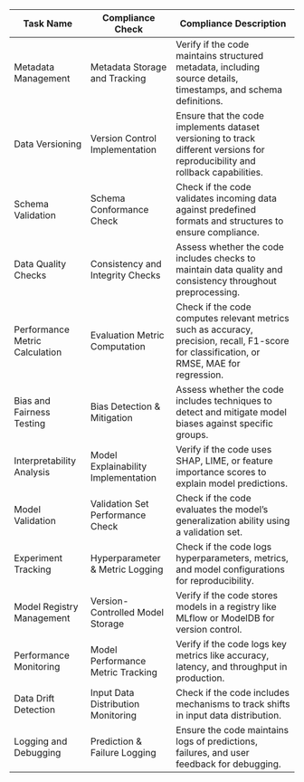| Task Name | Compliance Check | Compliance Description |
|-----------|------------------|------------------------|
| Metadata Management | Metadata Storage and Tracking | Verify if the code maintains structured metadata, including source details, timestamps, and schema definitions. |
| Data Versioning | Version Control Implementation | Ensure that the code implements dataset versioning to track different versions for reproducibility and rollback capabilities. |
| Schema Validation | Schema Conformance Check | Check if the code validates incoming data against predefined formats and structures to ensure compliance. |
| Data Quality Checks | Consistency and Integrity Checks | Assess whether the code includes checks to maintain data quality and consistency throughout preprocessing. |
| Performance Metric Calculation | Evaluation Metric Computation | Check if the code computes relevant metrics such as accuracy, precision, recall, F1-score for classification, or RMSE, MAE for regression. |
| Bias and Fairness Testing | Bias Detection & Mitigation | Assess whether the code includes techniques to detect and mitigate model biases against specific groups. |
| Interpretability Analysis | Model Explainability Implementation | Verify if the code uses SHAP, LIME, or feature importance scores to explain model predictions. |
| Model Validation | Validation Set Performance Check | Check if the code evaluates the model’s generalization ability using a validation set. |
| Experiment Tracking | Hyperparameter & Metric Logging | Check if the code logs hyperparameters, metrics, and model configurations for reproducibility. |
| Model Registry Management | Version-Controlled Model Storage | Verify if the code stores models in a registry like MLflow or ModelDB for version control. |
| Performance Monitoring | Model Performance Metric Tracking | Verify if the code logs key metrics like accuracy, latency, and throughput in production. |
| Data Drift Detection | Input Data Distribution Monitoring | Check if the code includes mechanisms to track shifts in input data distribution. |
| Logging and Debugging | Prediction & Failure Logging | Ensure the code maintains logs of predictions, failures, and user feedback for debugging. |